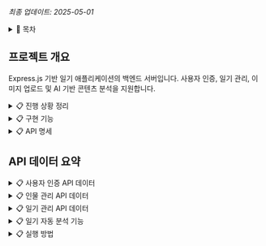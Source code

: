 *최종 업데이트: 2025-05-01*

<details>
<summary>📌 목차</summary>

- [프로젝트 개요](#프로젝트-개요)
- [진행 상황 정리](#진행-상황-정리)
- [구현 기능](#구현-기능)
- [API 명세](#api-명세)
- [API 데이터 요약](#api-데이터-요약)
- [실행 방법](#실행-방법)
</details>

## 프로젝트 개요

Express.js 기반 일기 애플리케이션의 백엔드 서버입니다. 사용자 인증, 일기 관리, 이미지 업로드 및 AI 기반 콘텐츠 분석을 지원합니다.

<details>
<summary>📋 진행 상황 정리</summary>

### 1. 백엔드 개발

- Express.js 기반 RESTful API 서버 구축
- MongoDB 데이터베이스 연결 설정
- 사용자 인증 및 권한 관리 구현
- 일기 CRUD 기능 구현
- 이미지 업로드 기능 구현
- OpenAI API를 활용한 이미지 특징 분석 기능 추가
- 주변 사람들의 정보 및 사진 관리 기능 추가
- 일기 내용 자동 분석으로 태그 및 무드 추출 기능 추가

### 2. AWS 설정

- IAM 사용자 생성 및 액세스 키 발급
- S3 버킷 생성 (보안 설정 적용)
- S3 서명된 URL 기능 추가 (비공개 이미지 접근용)
- uploadToS3 함수에서 ACL: 'public-read' 제거됨

### 3. 환경 변수 설정

- MongoDB 연결 키
- JWT 비밀키
- AWS 액세스 키 및 설정
- 포트 설정
- OpenAI API 키

### 4. 이미지 특징 분석 프롬프트

- GPT-o4-mini 모델 활용한 이미지 특징 포착 방식
-resoning 모델 사용해 더 정교한 분석
- 얼굴 특징 분석: 눈, 코, 입의 형태/색상/위치
- 헤어스타일 분석: 길이, 색상, 스타일링
- 피부톤 및 얼굴형 분석: 피부 색조, 얼굴 윤곽
- 기본 인적 특성 추정: 성별, 인종, 나이
- 특징을 종합한 단일 문장으로 출력
- 검색 및 인물 특성 파악에 활용

### 5. 일기 내용 분석 프롬프트

- GPT-o4-mini 모델을 활용한 일기 텍스트 분석
- 일기 제목과 내용에서 자동으로 태그 추출
  - 장소: 일기에 언급된 장소 (카페, 학교, 공원 등)
  - 시간대: 일기에 언급된 시간대 (아침, 오후, 저녁 등)
  - 활동: 주요 활동 (공부, 운동, 쇼핑, 여행 등)
  - 인물: 일기에 언급된 인물 관계 (친구, 가족, 연인, 동료 등)
  - 이벤트: 특별한 이벤트 (생일, 여행, 시험, 모임 등)
  - 날씨: 일기에 언급된 날씨 상태 (맑음, 비, 눈 등)
- 일기 내용에서 감정 상태(무드) 자동 분석
- 사용자 입력 태그와 자동 분석 태그 병합 기능
</details>

<details>
<summary>📋 구현 기능</summary>

### 1. 사용자 관리

- 회원가입 (얼굴 사진 업로드 포함)
- 로그인/인증
- 프로필 조회 및 업데이트

### 2. 일기 관리

- 일기 작성 (텍스트 및 이미지 업로드)
- 일기 조회 (전체 또는 개별)
- 일기 수정 및 삭제
- 일기 검색 기능
- 일기 내용 자동 분석 (태그, 무드 추출)

### 3. 사람 관리

- 주변 사람들의 정보 및 사진 추가
- 사람 정보 조회 (목록/개별)
- 사람 정보 수정 및 삭제
- 사람 검색 기능

### 4. AI 기반 분석

- OpenAI API를 활용한 이미지 특징 분석
- 일기 내용 자동 분석을 통한 태그 및 감정 추출
- 분석 결과를 기반으로 한 검색 기능 강화

### 5. 파일 업로드

- 로컬 스토리지 및 AWS S3 클라우드 스토리지 지원
- 이미지 파일 필터링 및 크기 제한

### 6. 보안

- JWT 기반 인증
- 비밀번호 해싱
- 권한 검증
</details>

<details>
<summary>📋 API 명세</summary>

| 메소드 | 엔드포인트                     | 설명                 | 인증 필요 | 요청 본문                                      | 응답                                       |
|--------|--------------------------------|----------------------|-----------|-----------------------------------------------|-------------------------------------------|
| POST   | /api/users/register            | 회원가입             | 아니오    | username, email, password, profilePhoto(파일) | 사용자 정보, JWT 토큰                     |
| POST   | /api/users/login               | 로그인               | 아니오    | email, password                               | 사용자 정보, JWT 토큰                     |
| GET    | /api/users/profile             | 프로필 조회          | 예        | -                                             | 사용자 정보                               |
| PUT    | /api/users/profile/photo       | 프로필 사진 업데이트 | 예        | profilePhoto(파일)                           | 업데이트된 사용자 정보                    |
| POST   | /api/diaries                   | 일기 작성            | 예        | title, content, mood(선택), tags(선택), photos(선택)     | 생성된 일기 정보 (AI 분석 태그/무드 포함)   |
| GET    | /api/diaries                   | 내 일기 전체 조회    | 예        | -                                             | 일기 목록                                 |
| GET    | /api/diaries/search?keyword=값 | 일기 검색            | 예        | query: keyword                               | 검색 결과 일기 목록                       |
| GET    | /api/diaries/:id               | 특정 일기 조회       | 예        | -                                             | 일기 상세 정보                            |
| PUT    | /api/diaries/:id               | 일기 수정            | 예        | title(선택), content(선택), mood(선택), tags(선택), photos(선택) | 업데이트된 일기 정보 (AI 분석 태그/무드 포함) |
| DELETE | /api/diaries/:id               | 일기 삭제            | 예        | -                                             | 성공 메시지                               |
| POST   | /api/people                    | 사람 추가            | 예        | name, relation, notes, photo(파일)           | 생성된 사람 정보                          |
| GET    | /api/people                    | 내가 추가한 사람 목록 | 예        | -                                             | 사람 목록                                 |
| GET    | /api/people/search?keyword=값  | 사람 검색            | 예        | query: keyword                               | 검색 결과 사람 목록                       |
| GET    | /api/people/:id                | 특정 사람 조회       | 예        | -                                             | 사람 상세 정보                            |
| PUT    | /api/people/:id                | 사람 정보 수정       | 예        | name, relation, notes, photo(파일)           | 업데이트된 사람 정보                      |
| DELETE | /api/people/:id                | 사람 삭제            | 예        | -                                             | 성공 메시지                               |
</details>

## API 데이터 요약

<details>
<summary>📋 사용자 인증 API 데이터</summary>

| API 엔드포인트 | 요청 데이터 | 응답 데이터 |
|---------------|------------|------------|
| POST /api/users/register | username, email, password, profilePhoto(선택) | _id, username, email, profilePhoto, profilePhotoFeatures, token |
| POST /api/users/login | email, password | _id, username, email, profilePhoto, profilePhotoFeatures, token |
| GET /api/users/profile | Authorization 헤더(Bearer 토큰) | _id, username, email, profilePhoto, profilePhotoFeatures |
| PUT /api/users/profile/photo | Authorization 헤더(Bearer 토큰), profilePhoto(파일) | _id, username, email, profilePhoto, profilePhotoFeatures |
</details>

<details>
<summary>📋 인물 관리 API 데이터</summary>

| API 엔드포인트 | 요청 데이터 | 응답 데이터 |
|---------------|------------|------------|
| POST /api/people | Authorization 헤더(Bearer 토큰), name, relation(선택), notes(선택), photo(필수) | _id, user, name, relation, photo, photoFeatures, notes, createdAt, updatedAt |
| GET /api/people | Authorization 헤더(Bearer 토큰) | 인물 객체 배열 |
| GET /api/people/search | Authorization 헤더(Bearer 토큰), keyword(쿼리 파라미터) | 검색 결과 인물 객체 배열 |
| GET /api/people/:id | Authorization 헤더(Bearer 토큰), id(경로 파라미터) | 인물 객체 |
| PUT /api/people/:id | Authorization 헤더(Bearer 토큰), id(경로 파라미터), name(선택), relation(선택), notes(선택), photo(선택) | 수정된 인물 객체 |
| DELETE /api/people/:id | Authorization 헤더(Bearer 토큰), id(경로 파라미터) | 삭제 메시지 |
</details>

<details>
<summary>📋 일기 관리 API 데이터</summary>

| API 엔드포인트 | 요청 데이터 | 응답 데이터 |
|---------------|------------|------------|
| POST /api/diaries | Authorization 헤더(Bearer 토큰), title, content, mood(선택), tags(선택), photos(선택) | _id, user, title, content, mood, photos, photoFeatures, tags, createdAt, updatedAt |
| GET /api/diaries | Authorization 헤더(Bearer 토큰) | 일기 객체 배열 |
| GET /api/diaries/search | Authorization 헤더(Bearer 토큰), keyword(쿼리 파라미터) | 검색 결과 일기 객체 배열 |
| GET /api/diaries/:id | Authorization 헤더(Bearer 토큰), id(경로 파라미터) | 일기 객체 |
| PUT /api/diaries/:id | Authorization 헤더(Bearer 토큰), id(경로 파라미터), title(선택), content(선택), mood(선택), tags(선택), photos(선택) | 수정된 일기 객체 |
| DELETE /api/diaries/:id | Authorization 헤더(Bearer 토큰), id(경로 파라미터) | 삭제 메시지 |
</details>

<details>
<summary>📋 일기 자동 분석 기능</summary>

### 기능 개요

일기 작성 또는 수정 시 사용자가 입력한 제목과 내용을 분석하여 자동으로 태그와 무드(감정 상태)를 생성합니다.

### 동작 방식

1. **태그 자동 생성**
   - 사용자가 태그를 입력하지 않으면 일기 내용에서 자동으로 태그를 추출합니다
   - 사용자가 일부 태그를 입력한 경우, 사용자 입력 태그와 자동 생성 태그를 병합합니다
   - 태그는 장소, 시간대, 활동, 인물 관계, 이벤트, 날씨 등의 정보를 포함합니다

2. **무드(감정) 자동 분석**
   - 사용자가 기분/감정을 입력하지 않으면 일기 내용에서 주요 감정을 분석하여 설정합니다
   - 사용자가 직접 기분을 입력한 경우, 해당 입력값을 우선 사용합니다

3. **분석 결과 활용**
   - 분석된 태그와 무드는 일기 데이터와 함께 저장됩니다
   - 검색 기능을 통해 특정 태그나 감정으로 일기를 쉽게 찾을 수 있습니다
   - 자동 생성된 태그는 사용자가 입력한 태그와 동등하게 검색에 활용됩니다

### 사용 방법

- 일기 작성 시 제목과 내용만 입력하고 태그와 무드는 비워두면 자동으로 생성됩니다
- 태그 필드에 일부 태그만 입력하면, 자동 생성 태그가 추가로 병합됩니다
- 무드 필드를 비워두면 자동으로 감정 상태가 분석되어 설정됩니다
</details>

<details>
<summary>📋 실행 방법</summary>

### 필수 환경 변수

프로젝트 루트에 `.env` 파일을 생성하고 다음 환경 변수를 설정:

```
PORT=5000
MONGO_URI=your_mongodb_connection_string
JWT_SECRET=your_jwt_secret
AWS_ACCESS_KEY_ID=your_aws_access_key
AWS_SECRET_ACCESS_KEY=your_aws_secret_key
AWS_REGION=your_aws_region
AWS_S3_BUCKET=your_s3_bucket_name
OPENAI_API_KEY=your_openai_api_key
```

### 개발 서버 실행

```bash
# 의존성 설치
npm install

# 개발 서버 실행
npm run dev
```

서버는 기본적으로 http://localhost:5000 에서 실행됨
</details>
